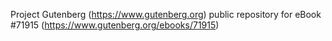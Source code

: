 Project Gutenberg (https://www.gutenberg.org) public repository
for eBook #71915 (https://www.gutenberg.org/ebooks/71915)
